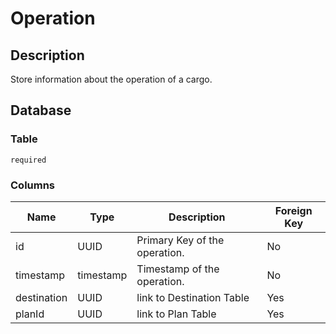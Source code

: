 # Operation

## Description

Store information about the operation of a cargo.

## Database

### Table

`required`

### Columns

| Name        | Type      | Description                   | Foreign Key |
|-------------|-----------|-------------------------------|-------------|
| id          | UUID      | Primary Key of the operation. | No          |
| timestamp   | timestamp | Timestamp of the operation.   | No          |
| destination | UUID      | link to Destination Table     | Yes         |
| planId      | UUID      | link to Plan Table            | Yes         |
